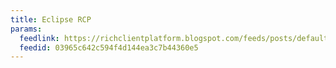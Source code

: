 ```yaml
---
title: Eclipse RCP
params:
  feedlink: https://richclientplatform.blogspot.com/feeds/posts/default?alt=rss
  feedid: 03965c642c594f4d144ea3c7b44360e5
---
```

